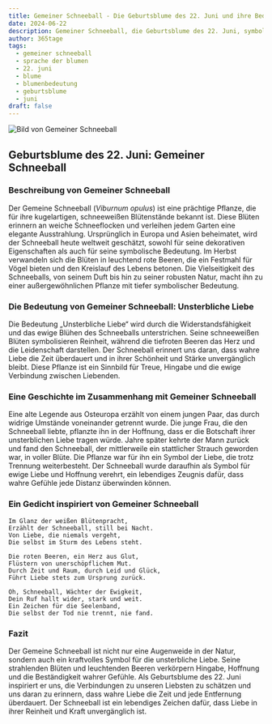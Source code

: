```yaml
---
title: Gemeiner Schneeball - Die Geburtsblume des 22. Juni und ihre Bedeutung
date: 2024-06-22
description: Gemeiner Schneeball, die Geburtsblume des 22. Juni, symbolisiert Unsterbliche Liebe. Erfahre mehr über ihre Geschichte, Bedeutung und Symbolik in der Sprache der Blumen.
author: 365tage
tags:
  - gemeiner schneeball
  - sprache der blumen
  - 22. juni
  - blume
  - blumenbedeutung
  - geburtsblume
  - juni
draft: false
---
```


![Bild von Gemeiner Schneeball](https://cdn.pixabay.com/photo/2021/11/12/22/52/viburnum-lantana-6790205_1280.jpg#center)


## Geburtsblume des 22. Juni: Gemeiner Schneeball

### Beschreibung von Gemeiner Schneeball

Der Gemeine Schneeball (_Viburnum opulus_) ist eine prächtige Pflanze, die für ihre kugelartigen, schneeweißen Blütenstände bekannt ist. Diese Blüten erinnern an weiche Schneeflocken und verleihen jedem Garten eine elegante Ausstrahlung. Ursprünglich in Europa und Asien beheimatet, wird der Schneeball heute weltweit geschätzt, sowohl für seine dekorativen Eigenschaften als auch für seine symbolische Bedeutung. Im Herbst verwandeln sich die Blüten in leuchtend rote Beeren, die ein Festmahl für Vögel bieten und den Kreislauf des Lebens betonen. Die Vielseitigkeit des Schneeballs, von seinem Duft bis hin zu seiner robusten Natur, macht ihn zu einer außergewöhnlichen Pflanze mit tiefer symbolischer Bedeutung.

### Die Bedeutung von Gemeiner Schneeball: Unsterbliche Liebe

Die Bedeutung „Unsterbliche Liebe“ wird durch die Widerstandsfähigkeit und das ewige Blühen des Schneeballs unterstrichen. Seine schneeweißen Blüten symbolisieren Reinheit, während die tiefroten Beeren das Herz und die Leidenschaft darstellen. Der Schneeball erinnert uns daran, dass wahre Liebe die Zeit überdauert und in ihrer Schönheit und Stärke unvergänglich bleibt. Diese Pflanze ist ein Sinnbild für Treue, Hingabe und die ewige Verbindung zwischen Liebenden.

### Eine Geschichte im Zusammenhang mit Gemeiner Schneeball

Eine alte Legende aus Osteuropa erzählt von einem jungen Paar, das durch widrige Umstände voneinander getrennt wurde. Die junge Frau, die den Schneeball liebte, pflanzte ihn in der Hoffnung, dass er die Botschaft ihrer unsterblichen Liebe tragen würde. Jahre später kehrte der Mann zurück und fand den Schneeball, der mittlerweile ein stattlicher Strauch geworden war, in voller Blüte. Die Pflanze war für ihn ein Symbol der Liebe, die trotz Trennung weiterbesteht. Der Schneeball wurde daraufhin als Symbol für ewige Liebe und Hoffnung verehrt, ein lebendiges Zeugnis dafür, dass wahre Gefühle jede Distanz überwinden können.

### Ein Gedicht inspiriert von Gemeiner Schneeball

```
Im Glanz der weißen Blütenpracht,  
Erzählt der Schneeball, still bei Nacht.  
Von Liebe, die niemals vergeht,  
Die selbst im Sturm des Lebens steht.  

Die roten Beeren, ein Herz aus Glut,  
Flüstern von unerschöpflichem Mut.  
Durch Zeit und Raum, durch Leid und Glück,  
Führt Liebe stets zum Ursprung zurück.  

Oh, Schneeball, Wächter der Ewigkeit,  
Dein Ruf hallt wider, stark und weit.  
Ein Zeichen für die Seelenband,  
Die selbst der Tod nie trennt, nie fand.  
```

### Fazit

Der Gemeine Schneeball ist nicht nur eine Augenweide in der Natur, sondern auch ein kraftvolles Symbol für die unsterbliche Liebe. Seine strahlenden Blüten und leuchtenden Beeren verkörpern Hingabe, Hoffnung und die Beständigkeit wahrer Gefühle. Als Geburtsblume des 22. Juni inspiriert er uns, die Verbindungen zu unseren Liebsten zu schätzen und uns daran zu erinnern, dass wahre Liebe die Zeit und jede Entfernung überdauert. Der Schneeball ist ein lebendiges Zeichen dafür, dass Liebe in ihrer Reinheit und Kraft unvergänglich ist.